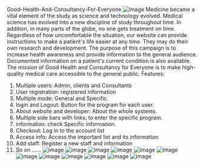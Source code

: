 Good-Health-And-Consultancy-For-Everyone
![image](https://user-images.githubusercontent.com/67199735/164884417-61fe0911-0252-45b7-a049-eee7af8a23ec.png)
Medicine became a vital element of the study as science and technology evolved. Medical science has evolved into a new discipline of study throughout time. In addition, in many parts of the globe, no one gets treatment on time. Regardless of how uncomfortable the situation, our website can provide instructions to make a patient's life easier at any time. They may do their own research and development. The purpose of this campaign is to increase health awareness and provide information to the general audience. Documented information on a patient's current condition is also available. The mission of Good Health and Consultancy for Everyone is to make high-quality medical care accessible to the general public.
Features:
1. Multiple users: Admin, clients and Consultants
2. User registration: registered information
3. Multiple mode: General and Specific.
4. login and Logout: Button for the program for each user.
5. About website and developer: About the whole systems.
6. Multiple side bars with links: to enter the specific program.
7. information: check Specific information.
8. Checkout: Log in to the account list
9. Access info: Access the important list and its information
10. Add staff: Register a new staff and information
11. So on ……
![image](https://user-images.githubusercontent.com/67199735/164884490-b4c6bf7c-5b63-48d3-baee-34627295aac2.png)
![image](https://user-images.githubusercontent.com/67199735/164884861-f5e6e506-f50a-43ef-a2e3-dc62a8f94d62.png)
![image](https://user-images.githubusercontent.com/67199735/164884886-ce0dfb33-2d0f-49ab-ad07-90d172027bce.png)
![image](https://user-images.githubusercontent.com/67199735/164884900-ae3c2529-8e45-490c-8898-57df82218dcc.png)
![image](https://user-images.githubusercontent.com/67199735/164884939-e69066e1-4389-48a6-bc5f-855276a32a8c.png)
![image](https://user-images.githubusercontent.com/67199735/164884927-fec5ea58-4964-4669-89ad-316c74271754.png)
![image](https://user-images.githubusercontent.com/67199735/164884959-762a210e-4f4b-4849-91e1-a19d3c2777e0.png)
![image](https://user-images.githubusercontent.com/67199735/164884972-61fa50e3-3c5d-4d15-8a00-c180b0b20fba.png)
![image](https://user-images.githubusercontent.com/67199735/164884509-df0373e5-1f95-4fe6-b69d-a97c93b473fc.png)
![image](https://user-images.githubusercontent.com/67199735/164884521-05e91dac-0b53-4ab2-a479-6bf7f29176fd.png)
![image](https://user-images.githubusercontent.com/67199735/164884542-a7fb139d-197d-403e-ae91-8f6e79aca95a.png)
![image](https://user-images.githubusercontent.com/67199735/164884568-2038f0a7-861f-4b46-a57c-8a3010b07dc5.png)
